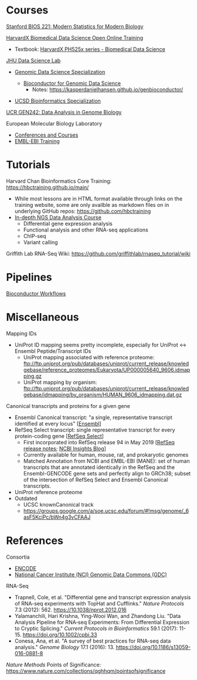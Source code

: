 # Courses

[Stanford BIOS 221: Modern Statistics for Modern Biology](http://web.stanford.edu/class/bios221/book/introduction.html)

[HarvardX Biomedical Data Science Open Online Training](https://rafalab.github.io/pages/harvardx.html)
- Textbook: [HarvardX PH525x series - Biomedical Data Science](https://genomicsclass.github.io/book/)

[JHU Data Science Lab](http://jhudatascience.org/courses.html)
- [Genomic Data Science Specialization](https://www.coursera.org/specializations/genomic-data-science)
  - [Bioconductor for Genomic Data Science](https://www.coursera.org/learn/bioconductor)
    - Notes: https://kasperdanielhansen.github.io/genbioconductor/

- [UCSD Bioinformatics Specialization](https://www.coursera.org/specializations/bioinformatics)

[UCR GEN242: Data Analysis in Genome Biology](http://girke.bioinformatics.ucr.edu/GEN242/index.html)

European Molecular Biology Laboratory
- [Conferences and Courses](https://www.embl.de/training/events/)
- [EMBL-EBI Training](https://www.ebi.ac.uk/training)


# Tutorials

Harvard Chan Bioinformatics Core Training: https://hbctraining.github.io/main/
- While most lessons are in HTML format available through links on the training website, some are only availble as markdown files on in underlying GitHub repos: https://github.com/hbctraining
- [In-depth NGS Data Analysis Course](https://github.com/hbctraining/In-depth-NGS-Data-Analysis-Course)
  - Differential gene expression analysis
  - Functional analysis and other RNA-seq applications
  - ChIP-seq
  - Variant calling

Griffith Lab RNA-Seq Wiki: https://github.com/griffithlab/rnaseq_tutorial/wiki

# Pipelines

[Bioconductor Workflows](https://www.bioconductor.org/packages/release/BiocViews.html#___Workflow)

# Miscellaneous

Mapping IDs
- UniProt ID mapping seems pretty incomplete, especially for UniProt <-> Ensembl Peptide/Transcript IDs
  - UniProt mapping associated with reference proteome: ftp://ftp.uniprot.org/pub/databases/uniprot/current_release/knowledgebase/reference_proteomes/Eukaryota/UP000005640_9606.idmapping.gz
  - UniProt mapping by organism: ftp://ftp.uniprot.org/pub/databases/uniprot/current_release/knowledgebase/idmapping/by_organism/HUMAN_9606_idmapping.dat.gz

Canonical transcripts and proteins for a given gene
- Ensembl Canonical transcript: "a single, representative transcript identified at every locus" [[Ensembl](https://www.ensembl.org/info/genome/genebuild/canonical.html)]
- RefSeq Select transcript: single representative transcript for every protein-coding gene [[RefSeq Select](https://www.ncbi.nlm.nih.gov/refseq/refseq_select)]
  - First incorporated into RefSeq release 94 in May 2019 [[RefSeq release notes](https://ftp.ncbi.nlm.nih.gov/refseq/release/release-notes/archive/RefSeq-release94.txt); [NCBI Insights Blog](https://ncbiinsights.ncbi.nlm.nih.gov/2019/05/17/refseq-release-94-with-mane-and-refseq-select-markup-protein-name-evidence-and-improved-candida-auris-assembly/)]
  - Currently available for human, mouse, rat, and prokaryotic genomes
  - Matched Annotation from NCBI and EMBL-EBI (MANE): set of human transcripts that are annotated identically in the RefSeq and the Ensembl-GENCODE gene sets and perfectly align to GRCh38; subset of the intersection of RefSeq Select and Ensembl Canonical transcripts.
- UniProt reference proteome
- Outdated
  - UCSC knownCanonical track
  - https://groups.google.com/a/soe.ucsc.edu/forum/#!msg/genome/_6asF5KciPc/bWn4g3vCFAAJ

# References

Consortia
- [ENCODE](https://www.encodeproject.org/pipelines/)
- [National Cancer Institute (NCI) Genomic Data Commons (GDC)](https://docs.gdc.cancer.gov/Data/Introduction/)

RNA-Seq
- Trapnell, Cole, et al. "Differential gene and transcript expression analysis of RNA-seq experiments with TopHat and Cufflinks." *Nature Protocols* 7.3 (2012): 562. https://10.1038/nprot.2012.016
- Yalamanchili, Hari Krishna, Ying‐Wooi Wan, and Zhandong Liu. "Data Analysis Pipeline for RNA‐seq Experiments: From Differential Expression to Cryptic Splicing." *Current Protocols in Bioinformatics* 59.1 (2017): 11-15. https://doi.org/10.1002/cpbi.33
- Conesa, Ana, et al. "A survey of best practices for RNA-seq data analysis." *Genome Biology* 17.1 (2016): 13. https://doi.org/10.1186/s13059-016-0881-8

*Nature Methods* Points of Significance: https://www.nature.com/collections/qghhqm/pointsofsignificance